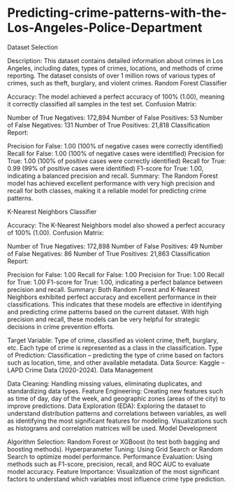 # Predicting-crime-patterns-with-the-Los-Angeles-Police-Department
Dataset Selection

Description: This dataset contains detailed information about crimes in Los Angeles, including dates, types of crimes, locations, and methods of crime reporting. The dataset consists of over 1 million rows of various types of crimes, such as theft, burglary, and violent crimes.
Random Forest Classifier

Accuracy: The model achieved a perfect accuracy of 100% (1.00), meaning it correctly classified all samples in the test set.
Confusion Matrix:

Number of True Negatives: 172,894
Number of False Positives: 53
Number of False Negatives: 131
Number of True Positives: 21,818
Classification Report:

Precision for False: 1.00 (100% of negative cases were correctly identified)
Recall for False: 1.00 (100% of negative cases were identified)
Precision for True: 1.00 (100% of positive cases were correctly identified)
Recall for True: 0.99 (99% of positive cases were identified)
F1-score for True: 1.00, indicating a balanced precision and recall.
Summary: The Random Forest model has achieved excellent performance with very high precision and recall for both classes, making it a reliable model for predicting crime patterns.

K-Nearest Neighbors Classifier

Accuracy: The K-Nearest Neighbors model also showed a perfect accuracy of 100% (1.00).
Confusion Matrix:

Number of True Negatives: 172,898
Number of False Positives: 49
Number of False Negatives: 86
Number of True Positives: 21,863
Classification Report:

Precision for False: 1.00
Recall for False: 1.00
Precision for True: 1.00
Recall for True: 1.00
F1-score for True: 1.00, indicating a perfect balance between precision and recall.
Summary: Both Random Forest and K-Nearest Neighbors exhibited perfect accuracy and excellent performance in their classifications. This indicates that these models are effective in identifying and predicting crime patterns based on the current dataset. With high precision and recall, these models can be very helpful for strategic decisions in crime prevention efforts.

Target Variable: Type of crime, classified as violent crime, theft, burglary, etc. Each type of crime is represented as a class in the classification.
Type of Prediction: Classification – predicting the type of crime based on factors such as location, time, and other available metadata.
Data Source: Kaggle – LAPD Crime Data (2020-2024).
Data Management

Data Cleaning: Handling missing values, eliminating duplicates, and standardizing data types.
Feature Engineering: Creating new features such as time of day, day of the week, and geographic zones (areas of the city) to improve predictions.
Data Exploration (EDA): Exploring the dataset to understand distribution patterns and correlations between variables, as well as identifying the most significant features for modeling. Visualizations such as histograms and correlation matrices will be used.
Model Development

Algorithm Selection: Random Forest or XGBoost (to test both bagging and boosting methods).
Hyperparameter Tuning: Using Grid Search or Random Search to optimize model performance.
Performance Evaluation: Using methods such as F1-score, precision, recall, and ROC AUC to evaluate model accuracy.
Feature Importance: Visualization of the most significant factors to understand which variables most influence crime type prediction.
